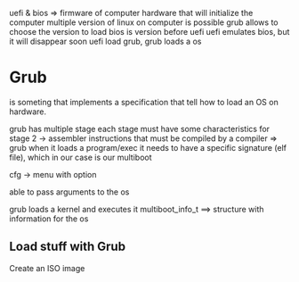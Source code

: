 uefi & bios => firmware of computer
hardware that will initialize the computer
multiple version of linux on computer is possible
grub allows to choose the version to load
bios is version before uefi
uefi emulates bios, but it will disappear soon
uefi load grub, grub loads a os

# Grub
is someting that implements a specification that tell how to load an OS on hardware.

grub has multiple stage
each stage must have some characteristics
for stage 2 -> assembler instructions that must be compiled by a compiler 
=> grub when it loads a program/exec it needs to have a specific signature (elf file), which in our case is our multiboot 

cfg -> menu with option

able to pass arguments to the os

grub loads a kernel and executes it
multiboot_info_t ==> structure with information for the os

## Load stuff with Grub

Create an ISO image